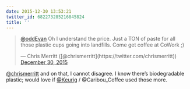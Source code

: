 ```yaml
---
date: 2015-12-30 13:53:21
twitter_id: 682273285216845824
title: ''
---
```


<blockquote class="twitter-tweet"><p lang="en" dir="ltr"><a href="https://twitter.com/oddEvan?ref_src=twsrc%5Etfw">@oddEvan</a> Oh I understand the price. Just a TON of paste for all those plastic cups going into landfills. Come get coffee at CoWork ;)</p>&mdash; Chris Merritt ([@chrismerritt](https://twitter.com/chrismerritt)) <a href="https://twitter.com/chrismerritt/status/682271837036883968?ref_src=twsrc%5Etfw">December 30, 2015</a></blockquote>
<script async src="https://platform.twitter.com/widgets.js" charset="utf-8"></script>

[@chrismerritt](https://twitter.com/chrismerritt) and on that, I cannot disagree. I know there’s biodegradable plastic; would love if [@Keurig](https://twitter.com/Keurig) / @Caribou_Coffee used those more.
